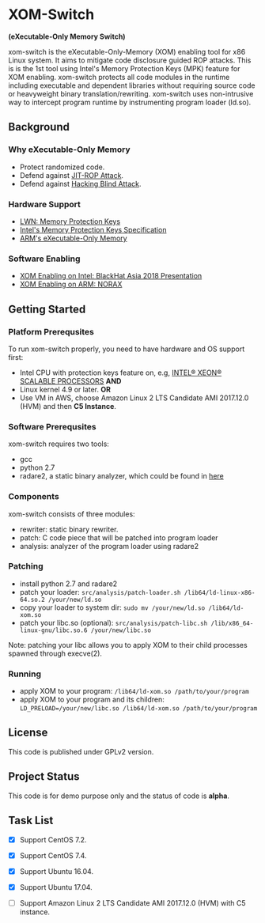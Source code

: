  # XOM-Switch
 **(eXecutable-Only Memory Switch)**

xom-switch is the eXecutable-Only-Memory (XOM) enabling tool for x86 Linux system. It aims to mitigate code disclosure guided ROP attacks. This is is the 1st tool using Intel's Memory Protection Keys (MPK) feature for XOM enabling. xom-switch protects all code modules in the runtime including executable and dependent libraries without requiring source code or heavyweight binary translation/rewriting. xom-switch uses non-intrusive way to intercept program runtime by instrumenting program loader (ld.so).

## Background

### Why eXecutable-Only Memory
 - Protect randomized code.
 - Defend against [JIT-ROP Attack](https://cs.unc.edu/~fabian/papers/oakland2013.pdf).
 - Defend against [Hacking Blind Attack](http://www.scs.stanford.edu/~sorbo/brop/bittau-brop.pdf).
 
### Hardware Support
 - [LWN: Memory Protection Keys](https://lwn.net/Articles/643797/)
 - [Intel's Memory Protection Keys Specification](https://software.intel.com/sites/default/files/managed/7c/f1/253668-sdm-vol-3a.pdf)
 - [ARM's eXecutable-Only Memory](http://infocenter.arm.com/help/topic/com.arm.doc.dui0471j/chr1368698326509.html)
 
### Software Enabling
 - [XOM Enabling on Intel: BlackHat Asia 2018 Presentation](../presentation/xom-switch-mingwei-v1.3)
 - [XOM Enabling on ARM: NORAX](https://www.longlu.org/downloads/NORAX.pdf)


## Getting Started

### Platform Prerequsites
To run xom-switch properly, you need to have hardware and OS support first:
  - Intel CPU with protection keys feature on, e.g, [INTEL® XEON® SCALABLE PROCESSORS](https://www.intel.com/content/www/us/en/products/processors/xeon/scalable.html) **AND**
  - Linux kernel 4.9 or later.
  **OR**
  - Use VM in AWS, choose Amazon Linux 2 LTS Candidate AMI 2017.12.0 (HVM) and then **C5 Instance**.

### Software Prerequsites
xom-switch requires two tools:
  - gcc
  - python 2.7
  - radare2, a static binary analyzer, which could be found in [here](https://github.com/radare/radare2.git)

### Components
xom-switch consists of three modules:
 - rewriter: static binary rewriter.
 - patch: C code piece that will be patched into program loader
 - analysis: analyzer of the program loader using radare2

### Patching
 - install python 2.7 and radare2
 - patch your loader: `src/analysis/patch-loader.sh /lib64/ld-linux-x86-64.so.2 /your/new/ld.so`
 - copy your loader to system dir: ```sudo mv /your/new/ld.so /lib64/ld-xom.so```
 - patch your libc.so (optional): ```src/analysis/patch-libc.sh /lib/x86_64-linux-gnu/libc.so.6 /your/new/libc.so```

Note: patching your libc allows you to apply XOM to their child processes spawned through execve(2).

### Running
 - apply XOM to your program: `/lib64/ld-xom.so /path/to/your/program`
 - apply XOM to your program and its children: `LD_PRELOAD=/your/new/libc.so /lib64/ld-xom.so /path/to/your/program`

## License

This code is published under GPLv2 version.


## Project Status

This code is for demo purpose only and the status of code is **alpha**.


## Task List

- [x] Support CentOS 7.2.
- [x] Support CentOS 7.4.
- [x] Support Ubuntu 16.04.
- [x] Support Ubuntu 17.04.
- [ ] Support Amazon Linux 2 LTS Candidate AMI 2017.12.0 (HVM) with C5 instance.


